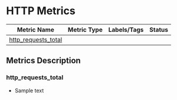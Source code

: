 # HTTP Metrics

| Metric Name                                 | Metric Type | Labels/Tags | Status |
|---------------------------------------------|-------------|-------------|--------|
| [http_requests_total](#http_requests_total) |             |             |        |

## Metrics Description

### http_requests_total

- Sample text

